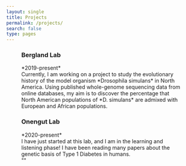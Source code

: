 ```yaml
---
layout: single
title: Projects
permalink: /projects/
search: false
type: pages
---
```

<figure class="third">
  <div markdown="1">
   <h3> Bergland Lab </h3>
   *2019-present* <br>
   Currently, I am working on a project to study the evolutionary history of the model organism *Drosophila simulans* in North America. Using published whole-genome sequencing data from online databases, my aim is to discover the percentage that North American populations of *D. simulans* are admixed with European and African populations.
  </div>

  <div markdown="1">
   <h3> Onengut Lab </h3>
   *2020-present* <br>
   I have just started at this lab, and I am in the learning and listening phase! I have been reading many papers about the genetic basis of Type 1 Diabetes in humans.
  </div>

  <div> "" </div>  <!-- This is a placeholder for formatting the "thirds" class  -->
</figure>
